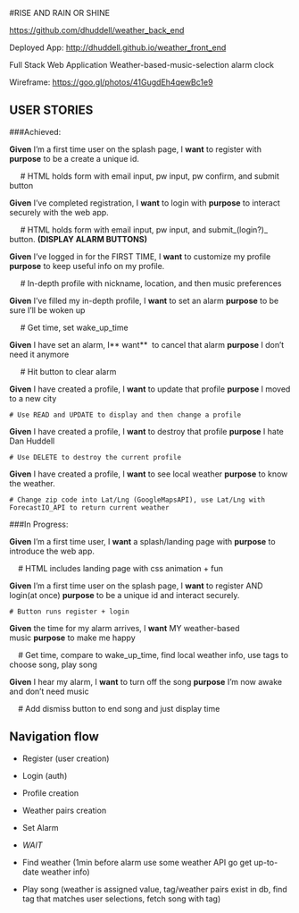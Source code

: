 #RISE AND RAIN OR SHINE

https://github.com/dhuddell/weather_back_end

Deployed App: http://dhuddell.github.io/weather_front_end

Full Stack Web Application
Weather-based-music-selection alarm clock

Wireframe: https://goo.gl/photos/41GugdEh4qewBc1e9

## USER STORIES
###Achieved:

**Given** I’m a first time user on the splash page, I **want** to register with **purpose** to be a create a unique id.

     # HTML holds form with email input, pw input, pw confirm, and submit button

**Given** I’ve completed registration, I **want** to login with **purpose** to interact securely with the web app.

     # HTML holds form with email input, pw input, and submit_(login?)_ button. **(DISPLAY ALARM BUTTONS)**

**Given** I’ve logged in for the FIRST TIME, I **want** to customize my profile **purpose** to keep useful info on my profile. 

     # In-depth profile with nickname, location, and then music preferences

**Given** I’ve filled my in-depth profile, I **want** to set an alarm **purpose** to be sure I’ll be woken up

     # Get time, set wake_up_time

**Given** I have set an alarm, I** want**  to cancel that alarm **purpose** I don’t need it anymore

     # Hit button to clear alarm

**Given** I have created a profile, I **want** to update that profile **purpose** I moved to a new city

    # Use READ and UPDATE to display and then change a profile

**Given** I have created a profile, I **want** to destroy that profile **purpose** I hate Dan Huddell

    # Use DELETE to destroy the current profile

**Given** I have created a profile, I **want** to see local weather **purpose** to know the weather.

    # Change zip code into Lat/Lng (GoogleMapsAPI), use Lat/Lng with ForecastIO_API to return current weather



###In Progress:

**Given** I’m a first time user, I **want** a splash/landing page with **purpose** to introduce the web app.

    # HTML includes landing page with css animation + fun

**Given** I’m a first time user on the splash page, I **want** to register AND login(at once) **purpose** to be a unique id and interact securely.

    # Button runs register + login

**Given** the time for my alarm arrives, I **want** MY weather-based music **purpose** to make me happy

    # Get time, compare to wake_up_time, find local weather info, use tags to choose song, play song

**Given** I hear my alarm, I **want** to turn off the song **purpose** I’m now awake and don’t need music

    # Add dismiss button to end song and just display time 

## Navigation flow

- Register (user creation)

- Login (auth)

- Profile creation

- Weather pairs creation

- Set Alarm

- *WAIT*

- Find weather (1min before alarm use some weather API go get up-to-date weather info)

- Play song (weather is assigned value, tag/weather pairs exist in db, find tag that matches user selections, fetch song with tag) 
